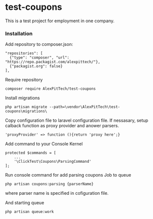 # test-coupons
This is a test project for employment in one company.  

### Installation

Add repository to composer.json:

    "repositories": [
      {"type": "composer", "url": "https://repo.packagist.com/alexpittech/"},
      {"packagist.org": false}
    ],

Require repository

    composer require AlexPitTech/test-coupons

Install migrations

    php artisan migrate --path=\vendor\AlexPitTech\test-coupons\migrations\


Copy configuration file to laravel configuration file. If nessasary, setup calback function as proxy provider and anower parsers.

    'proxyProvider' => function (){return 'proxy here';}

Add command to your Console Kernel 

    protected $commands = [
        ...
        '\ClickTest\Coupons\ParsingCommand'
    ];

Run console command for add parsing coupons Job to queue

    php artisan coupons:parsing {parserName}

where parser name is specified in cofiguration file.

And starting queue

    php artisan queue:work

    

